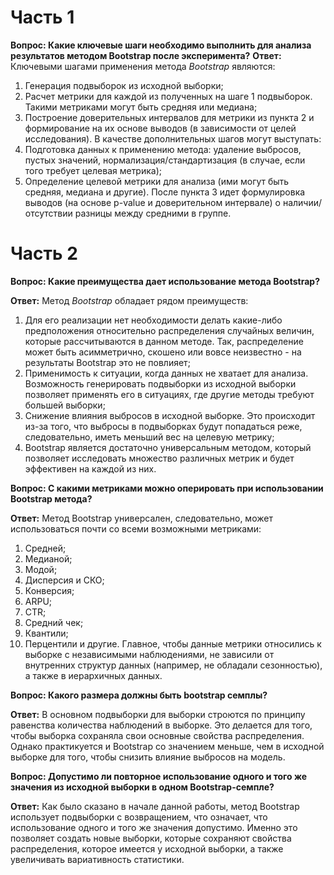 # Часть 1
**Вопрос: Какие ключевые шаги необходимо выполнить для анализа результатов методом Bootstrap после эксперимента?**
**Ответ:**
Ключевыми шагами применения метода *Bootstrap* являются:
1) Генерация подвыборок из исходной выборки;
2) Расчет метрики для каждой из полученных на шаге 1 подвыборок. Такими метриками могут быть средняя или медиана;
3) Построение доверительных интервалов для метрики из пункта 2 и формирование на их основе выводов (в зависимости от целей исследования).
В качестве дополнительных шагов могут выступать:
1) Подготовка данных к применению метода: удаление выбросов, пустых значений, нормализация/стандартизация (в случае, если того требует целевая метрика);
2) Определение целевой метрики для анализа (ими могут быть средняя, медиана и другие).
После пункта 3 идет формулировка выводов (на основе p-value и доверительном интервале) о наличии/отсутствии разницы между средними в группе.
# Часть 2
**Вопрос: Какие преимущества дает использование метода Bootstrap?**

**Ответ:**
Метод *Bootstrap* обладает рядом преимуществ:
1) Для его реализации нет необходимости делать какие-либо предположения относительно распределения случайных величин, которые рассчитываются в данном методе. Так, распределение может быть асимметрично, скошено или вовсе неизвестно - на результаты Bootstrap это не повлияет;
2) Применимость к ситуации, когда данных не хватает для анализа. Возможность генерировать подвыборки из исходной выборки позволяет применять его в ситуациях, где другие методы требуют большей выборки;
3) Снижение влияния выбросов в исходной выборке. Это происходит из-за того, что выбросы в подвыборках будут попадаться реже, следовательно, иметь меньший вес на целевую метрику;
4) Bootstrap является достаточно универсальным методом, который позволяет исследовать множество различных метрик и будет эффективен на каждой из них.

**Вопрос: С какими метриками можно оперировать при использовании Bootstrap метода?**

**Ответ:**
Метод Bootstrap универсален, следовательно, может использоваться почти со всеми возможными метриками:
1) Средней;
2) Медианой;
3) Модой;
4) Дисперсия и СКО;
5) Конверсия;
6) ARPU;
7) CTR;
8) Средний чек;
9) Квантили;
10) Перцентили и другие.
Главное, чтобы данные метрики относились к выборке с независимыми наблюдениями, не зависили от внутренних структур данных (например, не обладали сезонностью), а также в иерархичных данных.

**Вопрос: Какого размера должны быть bootstrap семплы?**

**Ответ:**
В основном подвыборки для выборки строются по принципу равенства количества наблюдений в выборке. Это делается для того, чтобы выборка сохраняла свои основные свойства распределения. Однако практикуется и Bootstrap со значением меньше, чем в исходной выборке для того, чтобы снизить влияние выбросов на модель.

**Вопрос: Допустимо ли повторное использование одного и того же значения из исходной выборки в одном Bootstrap-семпле?**

**Ответ:**
Как было сказано в начале данной работы, метод Bootstrap использует подвыборки с возвращением, что означает, что использование одного и того же значения допустимо. Именно это позволяет создать новые выборки, которые сохраняют свойства распределения, которое имеется у исходной выборки, а также увеличивать вариативность статистики.